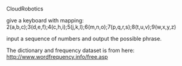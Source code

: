 CloudRobotics

give a keyboard with mapping:
2(a,b,c);3(d,e,f);4(c,h,i);5(j,k,l);6(m,n,o);7(p,q,r,s);8(t,u,v);9(w,x,y,z)

input a sequence of numbers and output the possible phrase.

The dictionary and frequency dataset is from here: http://www.wordfrequency.info/free.asp
